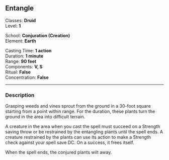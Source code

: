 ## Entangle

Classes: **Druid**  
Level: **1**  

School: **Conjuration (Creation)**  
Element: **Earth**  

Casting Time: **1 action**  
Duration: **1 minute**  
Range: **90 feet**  
Components: **V, S**  
Ritual: **False**  
Concentration: **False**  

------

### Description

Grasping weeds and vines sprout from the ground in a 30-foot square starting from a point within range. For the duration, these plants turn the ground in the area into difficult terrain.

A creature in the area when you cast the spell must succeed on a Strength saving throw or be restrained by the entangling plants until the spell ends. A creature restrained by the plants can use its action to make a Strength check against your spell save DC. On a success, it frees itself.

When the spell ends, the conjured plants wilt away.
